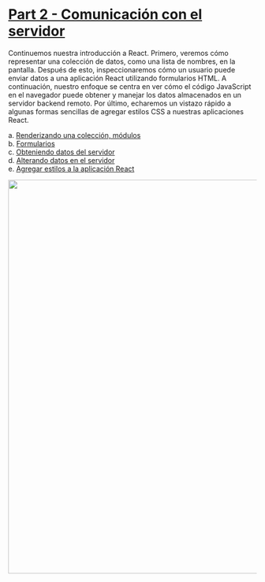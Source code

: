 # [Part 2 - Comunicación con el servidor](https://fullstackopen.com/es/part2)

Continuemos nuestra introducción a React. Primero, veremos cómo representar una colección de datos, como una lista de nombres, en la pantalla. Después de esto, inspeccionaremos cómo un usuario puede enviar datos a una aplicación React utilizando formularios HTML. A continuación, nuestro enfoque se centra en ver cómo el código JavaScript en el navegador puede obtener y manejar los datos almacenados en un servidor backend remoto. Por último, echaremos un vistazo rápido a algunas formas sencillas de agregar estilos CSS a nuestras aplicaciones React.

a. [Renderizando una colección, módulos](https://fullstackopen.com/es/part2/rendering_a_collection_modules)  
b. [Formularios](https://fullstackopen.com/es/part2/forms)  
c. [Obteniendo datos del servidor](https://fullstackopen.com/es/part2/getting_data_from_server)  
d. [Alterando datos en el servidor](https://fullstackopen.com/es/part2/altering_data_in_server)  
e. [Agregar estilos a la aplicación React](https://fullstackopen.com/es/part2/adding_styles_to_react_app)

<img src="https://github.com/jgomez2531/Full-Stack-Open/assets/76822966/bf07e0e7-2748-4542-9243-10c2781dcf81" class="center" width="800" />
